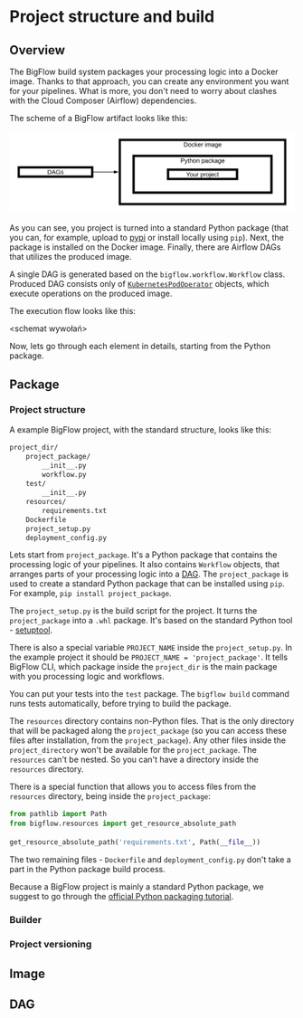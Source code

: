 # Project structure and build

## Overview

The BigFlow build system packages your processing logic into a Docker image. Thanks to that approach, you can create any
environment you want for your pipelines. What is more, you don't need to worry about clashes with the Cloud Composer (Airflow) dependencies.

The scheme of a BigFlow artifact looks like this:

![BigFlow artifact scheme](./images/bigflow-artifact.png)

As you can see, you project is turned into a standard Python package (that you can, for example, upload to [pypi](https://pypi.org/) or install locally using `pip`). 
Next, the package is installed on the Docker image. Finally, there are Airflow DAGs that utilizes the produced image.

A single DAG is generated based on the `bigflow.workflow.Workflow` class. 
Produced DAG consists only of [`KubernetesPodOperator`](https://airflow.apache.org/docs/stable/_api/airflow/contrib/operators/kubernetes_pod_operator/index.html) objects, which
execute operations on the produced image.

The execution flow looks like this:

<schemat wywołań>

Now, lets go through each element in details, starting from the Python package.

## Package

### Project structure

A example BigFlow project, with the standard structure, looks like this:

```
project_dir/
    project_package/
        __init__.py
        workflow.py
    test/
        __init__.py
    resources/
        requirements.txt
    Dockerfile
    project_setup.py
    deployment_config.py
```

Lets start from `project_package`. It's a Python package that contains the processing logic of your pipelines.
It also contains `Workflow` objects, that arranges parts of your processing logic into a [DAG](https://en.wikipedia.org/wiki/Directed_acyclic_graph).
The `project_package` is used to create a standard Python package that can be installed using `pip`. For example, `pip install project_package`.

The `project_setup.py` is the build script for the project. It turns the `project_package` into a `.whl` package. 
It's based on the standard Python tool - [setuptool](https://packaging.python.org/key_projects/#setuptools).

There is also a special variable `PROJECT_NAME` inside the `project_setup.py`. In the example project it should be 
`PROJECT_NAME = 'project_package'`. It tells BigFlow CLI, which package inside the `project_dir` is the main package with
you processing logic and workflows.

You can put your tests into the `test` package. The `bigflow build` command runs tests automatically, before trying to build the package.

The `resources` directory contains non-Python files. That is the only directory that will be packaged
along the `project_package` (so you can access these files after installation, from the `project_package`). Any other files
inside the `project_directory` won't be available for the `project_package`. The `resources` can't be nested. So you can't
have a directory inside the `resources` directory.

There is a special function that allows you to access files from the `resources` directory, being inside the `project_package`:

```python
from pathlib import Path
from bigflow.resources import get_resource_absolute_path

get_resource_absolute_path('requirements.txt', Path(__file__))
```

The two remaining files - `Dockerfile` and `deployment_config.py` don't take a part in the Python package build process.

Because a BigFlow project is mainly a standard Python package, we suggest to go through the [official Python packaging tutorial](https://packaging.python.org/tutorials/packaging-projects/).

### Builder

### Project versioning

## Image

## DAG


